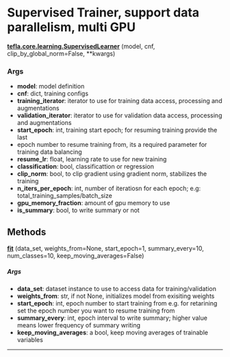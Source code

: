 # Supervised Trainer, support data parallelism, multi GPU

<span class="extra_h1"><span style="color:black;"><a href=https://github.com/n3011/tefla/blob/master/tefla/core/learning.py#L23 target="_blank"><b>tefla.core.learning.SupervisedLearner</b></a></span>  (model,  cnf,  clip_by_global_norm=False,  **kwargs)</span>


<h3>Args</h3>


 - **model**: model definition
 - **cnf**: dict, training configs
 - **training_iterator**: iterator to use for training data access, processing and augmentations
 - **validation_iterator**: iterator to use for validation data access, processing and augmentations
 - **start_epoch**: int, training start epoch; for resuming training provide the last
 - epoch number to resume training from, its a required parameter for training data balancing
 - **resume_lr**: float, learning rate to use for new training
 - **classification**: bool, classificattion or regression
 - **clip_norm**: bool, to clip gradient using gradient norm, stabilizes the training
 - **n_iters_per_epoch**: int,  number of iteratiosn for each epoch;
e.g: total_training_samples/batch_size
 - **gpu_memory_fraction**: amount of gpu memory to use
 - **is_summary**: bool, to write summary or not

<h2>Methods</h2>

 <span class="hr_large"></span> 



<span class="extra_h2"><span style="color:black;"><a href=https://github.com/n3011/tefla/blob/master/tefla/core/learning.py#L49 target="_blank"><b>fit</b></a></span>  (data_set,  weights_from=None,  start_epoch=1,  summary_every=10,  num_classes=10,  keep_moving_averages=False)</span>

<h5>Args</h5>


 - **data_set**: dataset instance to use to access data for training/validation
 - **weights_from**: str, if not None, initializes model from exisiting weights
 - **start_epoch**: int,  epoch number to start training from
e.g. for retarining set the epoch number you want to resume training from
 - **summary_every**: int, epoch interval to write summary; higher value means lower frequency
of summary writing
 - **keep_moving_averages**: a bool, keep moving averages of trainable variables

 --------- 

